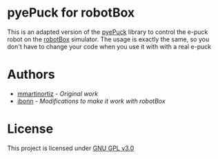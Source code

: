 # pyePuck for robotBox
This is an adapted version of the [pyePuck](https://github.com/mmartinortiz/pyePuck) library to control the e-puck robot
on the [robotBox](https://github.com/ibonn/robotBox) simulator.
The usage is exactly the same, so you don't have to change your code when you use it with with a real e-puck

# Authors
* [mmartinortiz](https://github.com/mmartinortiz/) - _Original work_
* [ibonn](https://github.com/ibonn/) - _Modifications to make it work with robotBox_

# License

This project is licensed under [GNU GPL v3.0](LICENSE)